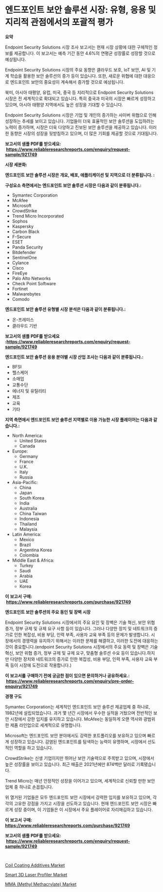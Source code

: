<p><h1>엔드포인트 보안 솔루션 시장: 유형, 응용 및 지리적 관점에서의 포괄적 평가</h1></p><p><strong>요약</strong></p>
<p><p>Endpoint Security Solutions 시장 조사 보고서는 현재 시장 상황에 대한 구체적인 정보를 제공합니다. 이 보고서는 예측 기간 동안 4.6%의 연평균 성장률로 성장할 것으로 예상됩니다.</p><p>Endpoint Security Solutions 시장의 주요 동향은 클라우드 보호, IoT 보안, AI 및 기계 학습을 활용한 보안 솔루션의 증가 등이 있습니다. 또한, 새로운 위협에 대한 대응으로 엔드포인트 보안의 중요성이 계속해서 증가할 것으로 예상됩니다.</p><p>북미, 아시아 태평양, 유럽, 미국, 중국 등 지리적으로 Endpoint Security Solutions 시장은 전 세계적으로 확대되고 있습니다. 특히 중국과 미국의 시장은 빠르게 성장하고 있으며, 아시아 태평양 지역에서도 높은 성장을 기대할 수 있습니다.</p><p>Endpoint Security Solutions 시장은 기업 및 개인의 증가하는 사이버 위협으로 인해 성장하는 추세를 보이고 있습니다. 기업들이 더욱 효율적인 보안 솔루션을 도입하려는 노력이 증가하며, 시장은 더욱 다양하고 진보된 보안 솔루션을 제공하고 있습니다. 이러한 동향은 시장의 성장을 뒷받침하고 있으며, 더 많은 기회를 제공할 것으로 기대됩니다.</p></p>
<p><strong>보고서의 샘플 PDF를 받으세요: &nbsp;<a href="https://www.reliableresearchreports.com/enquiry/request-sample/921749">https://www.reliableresearchreports.com/enquiry/request-sample/921749</a></strong></p>
<p><strong>시장 세분화:</strong></p>
<p><strong> 엔드포인트 보안 솔루션 시장은 개요, 배포, 애플리케이션 및 지역으로 더 분류됩니다. :</strong></p>
<p><strong>구성요소 측면에서는 엔드포인트 보안 솔루션 시장은 다음과 같이 분류됩니다.:</strong></p>
<p><ul><li>Symantec Corporation</li><li>McAfee</li><li>Microsoft</li><li>CrowdStrike</li><li>Trend Micro Incorporated</li><li>Sophos</li><li>Kaspersky</li><li>Carbon Black</li><li>F-Secure</li><li>ESET</li><li>Panda Security</li><li>Bitdefender</li><li>SentinelOne</li><li>Cylance</li><li>Cisco</li><li>FireEye</li><li>Palo Alto Networks</li><li>Check Point Software</li><li>Fortinet</li><li>Malwarebytes</li><li>Comodo</li></ul></p>
<p><strong> 엔드포인트 보안 솔루션 유형별 시장 분석은 다음과 같이 분류됩니다.:</strong></p>
<p><ul><li>온-프레미스</li><li>클라우드 기반</li></ul></p>
<p><strong>보고서의 샘플 PDF를 받으세요 :<a href="https://www.reliableresearchreports.com/enquiry/request-sample/921749">https://www.reliableresearchreports.com/enquiry/request-sample/921749</a></strong></p>
<p><strong> 엔드포인트 보안 솔루션 응용 분야별 시장 산업 조사는 다음과 같이 분류됩니다.:</strong></p>
<p><ul><li>BFSI</li><li>헬스케어</li><li>소매업</li><li>교통수단</li><li>에너지 및 유틸리티</li><li>제조</li><li>교육</li><li>기타</li></ul></p>
<p><strong>지역 측면에서 엔드포인트 보안 솔루션 지역별로 이용 가능한 시장 플레이어는 다음과 같습니다.:</strong></p>
<p><ul>
    <li>
        North America:
        <ul>
            <li>United States</li>
            <li>Canada</li>
        </ul>
    </li>
    <li>
        Europe:
        <ul>
            <li>Germany</li>
            <li>France</li>
            <li>U.K.</li>
            <li>Italy</li>
            <li>Russia</li>
        </ul>
    </li>
    <li>
        Asia-Pacific:
        <ul>
            <li>China</li>
            <li>Japan</li>
            <li>South Korea</li>
            <li>India</li>
            <li>Australia</li>
            <li>China Taiwan</li>
            <li>Indonesia</li>
            <li>Thailand</li>
            <li>Malaysia</li>
        </ul>
    </li>
    <li>
        Latin America:
        <ul>
            <li>Mexico</li>
            <li>Brazil</li>
            <li>Argentina Korea</li>
            <li>Colombia</li>
        </ul>
    </li>
    <li>
        Middle East & Africa:
        <ul>
            <li>Turkey</li>
            <li>Saudi</li>
            <li>Arabia</li>
            <li>UAE</li>
            <li>Korea</li>
        </ul>
    </li>
    </ul></p>
<p><strong>이 보고서 구매: &nbsp;<a href="https://www.reliableresearchreports.com/purchase/921749">https://www.reliableresearchreports.com/purchase/921749</a></strong></p>
<p><strong>엔드포인트 보안 솔루션의 주요 동인 및 장벽 시장</strong></p>
<p><p>Endpoint Security Solutions 시장에서의 주요 요인 및 장벽은 기술 혁신, 보안 위협 증가, 정부 규제 및 규제 요구 사항 등이 있습니다. 그러나 다양한 장치 및 네트워크의 증가로 인한 복잡성, 비용 부담, 인력 부족, 사용자 교육 부족 등의 문제가 발생합니다. 시장에서의 경쟁력을 유지하기 위해서는 이러한 문제를 해결하고, 이러한 도전에 대응하는 것이 중요합니다.(endpoint Security Solutions 시장에서의 주요 동력 및 장벽은 기술 혁신, 보안 위협 증가, 정부 규제 및 규제 요구, 맞춤형 솔루션 수요 등이 있습니다.하지만 다양한 장치와 네트워크의 증가로 인한 복잡성, 비용 부담, 인력 부족, 사용자 교육 부족 등이 시장에 도전으로 작용합니다.)</p></p>
<p><strong>이 보고서를 구매하기 전에 궁금한 점이 있으면 문의하거나 공유하세요.: &nbsp;<a href="https://www.reliableresearchreports.com/enquiry/pre-order-enquiry/921749">https://www.reliableresearchreports.com/enquiry/pre-order-enquiry/921749</a></strong></p>
<p><strong>경쟁 구도</strong></p>
<p><p>Symantec Corporation는 세계적인 엔드포인트 보안 솔루션 제공업체 중 하나로, 1982년에 설립되었습니다. 과거 몇 년간 시장에서 우수한 실적을 거뒀으며 전반적인 보안 시장에서 강한 입지를 유지하고 있습니다. McAfee는 동일하게 오랜 역사와 광범위한 제품 라인업으로 세계적으로 유명합니다.</p><p>Microsoft는 엔드포인트 보안 분야에서도 강력한 포트폴리오를 보유하고 있으며 빠르게 성장하고 있습니다. 감염된 엔드포인트를 탐색하는 능력이 유명하며, 시장에서 선도적인 역할을 하고 있습니다.</p><p>CrowdStrike는 신생 기업이지만 뛰어난 보안 기술력으로 주목받고 있으며, 시장에서 높은 성장률을 보이고 있습니다. 최근 매출은 2021년에만 874백만 달러로 기록됐습니다.</p><p>Trend Micro는 매년 안정적인 성장을 이어가고 있으며, 세계적으로 신뢰할 만한 보안 업체 중 하나로 손꼽힙니다.</p><p>위 열거된 기업들은 모두 엔드포인트 보안 시장에서 강력한 입지를 보유하고 있으며, 각각의 고유한 강점을 가지고 시장을 선도하고 있습니다. 현재 엔드포인트 보안 시장은 빠르게 성장 중이며, 이 기업들은 이 시장에서 주요 플레이어로 자리매김하고 있습니다.</p></p>
<p><strong>이 보고서 구매: &nbsp; <a href="https://www.reliableresearchreports.com/purchase/921749">https://www.reliableresearchreports.com/purchase/921749</a></strong></p>
<p><strong>보고서의 샘플 PDF를 받으세요: &nbsp;<a href="https://www.reliableresearchreports.com/enquiry/request-sample/921749">https://www.reliableresearchreports.com/enquiry/request-sample/921749</a></strong><strong></strong></p>
<p>&nbsp;</p>
<p><p><a href="https://github.com/Sherrillcrooksxa8i18ucf2m/Market-Research-Report-List-1/blob/main/coil-coating-additives-market.md">Coil Coating Additives Market</a></p><p><a href="https://issuu.com/reportprime-2/docs/smart-3d-laser-profiler-market-size-2030.pptx">Smart 3D Laser Profiler Market</a></p><p><a href="https://github.com/khansimonweber1lqujlwoz15d/Market-Research-Report-List-1/blob/main/mma-methyl-methacrylate-market.md">MMA (Methyl Methacrylate) Market</a></p></p>